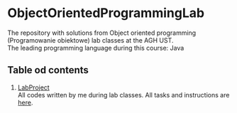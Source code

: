# ObjectOrientedProgrammingLab
The repository with solutions from Object oriented programming (Programowanie obiektowe) lab classes at the AGH UST.\
The leading programming language during this course: Java

## Table od contents
1. [LabProject](LabProject)\
All codes written by me during lab classes. All tasks and instructions are [here](https://github.com/apohllo/obiektowe-lab).
